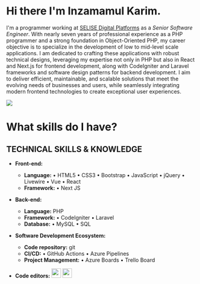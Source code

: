 # Hi there I'm Inzamamul Karim.
I'm a programmer working at [SELISE Digital Platforms](https://selisegroup.com/) as a *Senior Software Engineer*. With nearly seven years of professional experience as a PHP programmer and a strong foundation in Object-Oriented PHP, my career objective is to specialize in the development of low to mid-level scale applications. I am dedicated to crafting these applications with robust technical designs, leveraging my expertise not only in PHP but also in React and Next.js for frontend development, along with CodeIgniter and Laravel frameworks and software design patterns for backend development. I aim to deliver efficient, maintainable, and scalable solutions that meet the evolving needs of businesses and users, while seamlessly integrating modern frontend technologies to create exceptional user experiences.


![](https://komarev.com/ghpvc/?username=ikshimul)

# What skills do I have?
## TECHNICAL SKILLS & KNOWLEDGE
- **Front-end:**
   - **Language:** • HTML5 • CSS3 • Bootstrap • JavaScript • jQuery • Livewire • Vue • React
   - **Framework:**  • Next JS
- **Back-end:**
   - **Language:** PHP
   - **Framework:** • CodeIgniter • Laravel
   - **Database:** • MySQL • SQL
- **Software Development Ecosystem:**
   - **Code repository:** git
   - **CI/CD:** • GitHub Actions • Azure Pipelines
   - **Project Management:** • Azure Boards • Trello Board

- **Code editors:** <a href="https://code.visualstudio.com/"><img src="https://seeklogo.com/images/V/visual-studio-code-logo-449D71944F-seeklogo.com.png" height=25></a> <a href="https://notepad-plus-plus.org/"><img src="https://notepad-plus-plus.org/images/logo.svg" height=25></a>

<!--
**ikshimul/ikshimul** is a ✨ _special_ ✨ repository because its `README.md` (this file) appears on your GitHub profile.

Here are some ideas to get you started:

- 🔭 I’m currently working on ...
- 🌱 I’m currently learning ...
- 👯 I’m looking to collaborate on ...
- 🤔 I’m looking for help with ...
- 💬 Ask me about ...
- 📫 How to reach me: ...
- 😄 Pronouns: ...
- ⚡ Fun fact: ...
-->
